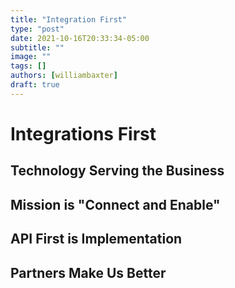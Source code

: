 ```yaml
---
title: "Integration First"
type: "post"
date: 2021-10-16T20:33:34-05:00
subtitle: ""
image: ""
tags: []
authors: [williambaxter]
draft: true
---
```


# Integrations First

## Technology Serving the Business

## Mission is "Connect and Enable"

## API First is Implementation

## Partners Make Us Better


